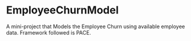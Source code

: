 # EmployeeChurnModel
A mini-project that Models the Employee Churn using available employee data. Framework followed is PACE.
